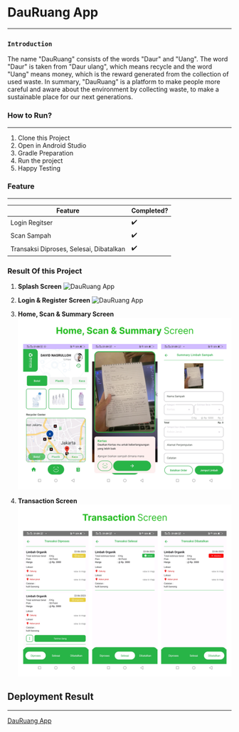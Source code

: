 # DauRuang App

---

### `Introduction`

The name "DauRuang" consists of the words "Daur" and "Uang". The word "Daur" is taken from "Daur ulang", which means recycle and the word "Uang" means money, which is the reward generated from the collection of used waste.
In summary, "DauRuang" is a platform to make people more careful and aware about the environment by collecting waste, to make a sustainable place for our next generations.

### How to Run?

---

1. Clone this Project
2. Open in Android Studio
3. Gradle Preparation
4. Run the project 
5. Happy Testing

### Feature

---

| Feature                                 | Completed?         |
|-----------------------------------------| ------------------ |
| Login Regitser                          | :heavy_check_mark: |
| Scan Sampah                             | :heavy_check_mark: |
| Transaksi Diproses, Selesai, Dibatalkan | :heavy_check_mark: |

### Result Of this Project

1. **Splash Screen**
   ![DauRuang App](img/Readme/2.png)

2. **Login & Register Screen**
   ![DauRuang App](img/1.png)

3. **Home, Scan & Summary Screen**
   ![DauRuang App](img/3.png)

4. **Transaction Screen**
   ![DauRuang App](img/4.png)


## Deployment Result

---

[DauRuang App](https://github.com/Bangkit-2023-DauRuang/Mobile-Development-DaurRuang/releases/tag/dauruang)
